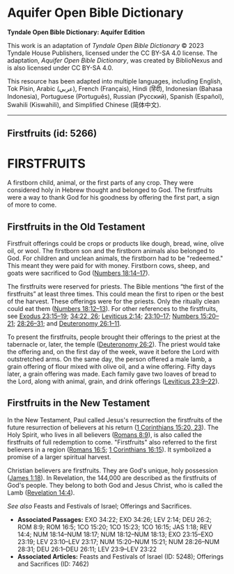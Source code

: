 # Aquifer Open Bible Dictionary

**Tyndale Open Bible Dictionary: Aquifer Edition**

This work is an adaptation of *Tyndale Open Bible Dictionary* © 2023 Tyndale House Publishers, licensed under the CC BY\-SA 4\.0 license. The adaptation, *Aquifer Open Bible Dictionary*, was created by BiblioNexus and is also licensed under CC BY\-SA 4\.0\.

This resource has been adapted into multiple languages, including English, Tok Pisin, Arabic (عربي), French (Français), Hindi (हिंदी), Indonesian (Bahasa Indonesia), Portuguese (Português), Russian (Русский), Spanish (Español), Swahili (Kiswahili), and Simplified Chinese (简体中文).



--------------------------------

## Firstfruits (id: 5266)

FIRSTFRUITS
===========

A firstborn child, animal, or the first parts of any crop. They were considered holy in Hebrew thought and belonged to God. The firstfruits were a way to thank God for his goodness by offering the first part, a sign of more to come.

Firstfruits in the Old Testament
--------------------------------

Firstfruit offerings could be crops or products like dough, bread, wine, olive oil, or wool. The firstborn son and the firstborn animals also belonged to God. For children and unclean animals, the firstborn had to be "redeemed." This meant they were paid for with money. Firstborn cows, sheep, and goats were sacrificed to God ([Numbers 18:14–17](https://ref.ly/Num18:14-Num18:17)).

The firstfruits were reserved for priests. The Bible mentions “the first of the firstfruits” at least three times. This could mean the first to ripen or the best of the harvest. These offerings were for the priests. Only the ritually clean could eat them ([Numbers 18:12–13](https://ref.ly/Num18:12-Num18:13)). For other references to the firstfruits, see [Exodus 23:15–19](https://ref.ly/Exod23:15-Exod23:19); [34:22, 26](https://ref.ly/Exod34:22,Exod34:26); [Leviticus 2:14](https://ref.ly/Lev2:14); [23:10–17](https://ref.ly/Lev23:10-Lev23:17); [Numbers 15:20–21](https://ref.ly/Num15:20-Num15:21); [28:26–31](https://ref.ly/Num28:26-Num28:31); and [Deuteronomy 26:1–11](https://ref.ly/Deut26:1-Deut26:11).

To present the firstfruits, people brought their offerings to the priest at the tabernacle or, later, the temple ([Deuteronomy 26:2](https://ref.ly/Deut26:2)). The priest would take the offering and, on the first day of the week, wave it before the Lord with outstretched arms. On the same day, the person offered a male lamb, a grain offering of flour mixed with olive oil, and a wine offering. Fifty days later, a grain offering was made. Each family gave two loaves of bread to the Lord, along with animal, grain, and drink offerings ([Leviticus 23:9–22](https://ref.ly/Lev23:9-Lev23:22)).

Firstfruits in the New Testament
--------------------------------

In the New Testament, Paul called Jesus's resurrection the firstfruits of the future resurrection of believers at his return ([1 Corinthians 15:20, 23](https://ref.ly/1Cor15:20,1Cor15:23)). The Holy Spirit, who lives in all believers ([Romans 8:9](https://ref.ly/Rom8:9)), is also called the firstfruits of full redemption to come. "Firstfruits" also referred to the first believers in a region ([Romans 16:5](https://ref.ly/Rom16:5); [1 Corinthians 16:15](https://ref.ly/1Cor16:15)). It symbolized a promise of a larger spiritual harvest.

Christian believers are firstfruits. They are God's unique, holy possession ([James 1:18](https://ref.ly/Jas1:18)). In Revelation, the 144,000 are described as the firstfruits of God's people. They belong to both God and Jesus Christ, who is called the Lamb ([Revelation 14:4](https://ref.ly/Rev14:4)).

*See also* Feasts and Festivals of Israel; Offerings and Sacrifices.

* **Associated Passages:** EXO 34:22; EXO 34:26; LEV 2:14; DEU 26:2; ROM 8:9; ROM 16:5; 1CO 15:20; 1CO 15:23; 1CO 16:15; JAS 1:18; REV 14:4; NUM 18:14–NUM 18:17; NUM 18:12–NUM 18:13; EXO 23:15–EXO 23:19; LEV 23:10–LEV 23:17; NUM 15:20–NUM 15:21; NUM 28:26–NUM 28:31; DEU 26:1–DEU 26:11; LEV 23:9–LEV 23:22
* **Associated Articles:** Feasts and Festivals of Israel (ID: 5248); Offerings and Sacrifices (ID: 7462)

